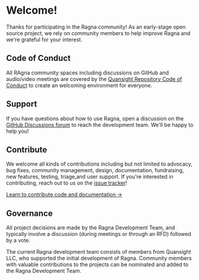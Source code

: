 # Welcome!

Thanks for participating in the Ragna community! As an early-stage open source project,
we rely on community members to help improve Ragna and we're grateful for your interest.

## Code of Conduct

All RAgna community spaces including discussions on GitHub and audio/video meetings are
covered by the
[Quansight Repository Code of Conduct](https://github.com/Quansight/.github/blob/master/CODE_OF_CONDUCT.md)
to create an welcoming environment for everyone.

## Support

If you have questions about how to use Ragna, open a discussion on the
[GitHub Discussions forum](https://github.com/Quansight/ragna/discussions) to reach the
development team. We'll be happy to help you!

## Contribute

We welcome all kinds of contributions including but not limited to advocacy, bug fixes,
community management, design, documentation, fundraising, new features, testing,
triage,and user support. If you're interested in contributing, reach out to us on the
[issue tracker](https://github.com/Quansight/ragna/issues)!

[Learn to contribute code and documentation →](contribute.md)

## Governance

All project decisions are made by the Ragna Development Team, and typically involve a
discussion (during meetings or through an RFD) followed by a vote.

The current Ragna development team consists of members from Quansight LLC, who supported
the initial development of Ragna. Community members with valuable contributions to the
projects can be nominated and added to the Ragna Development Team.
